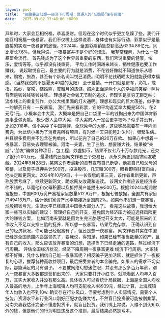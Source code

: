 ```yaml
---
layout: post
title:  "拒绝暴富幻想——经济下行周期，普通人的“反脆弱”生存指南"
date:   2025-09-02 13:48:00 +0800
---
```

拜年时，大家会互相祝福，恭喜发财。但现在这个时代似乎更加急躁了些，我们开始互相祝福一夜暴富。我们不仅嘴上这样说着，身体也有实际行动，彩票似乎是最直接的实现一夜暴富的途径，2024年，全国彩票销售总额高达6234.86亿元，同比增长7.6%。但我得说，一夜暴富并不是个好的想法。
我非常理解，为什么一夜暴富会流行。
首先钱成为了这个世界最重要的东西，我们常说重要的健康，快乐，爱情等等，似乎都没有钱重要。
平均工作时间越来越长，牺牲健康也要工作赚钱。
说起取悦自己，最主要的行为就是消费，不花钱好像就不知道快乐从哪来，购物，旅游，甚至有个新名词叫悦己消费。明明不花钱晒晒太阳就能获得幸福感。（当然我说的不是夏天40度的太阳）
至于爱情。一开口就是房车，彩礼，戒指，婚纱，宴席，结婚照，度蜜月的旅游。照片正面是两个人的幸福的笑容，照片背面是钱钱钱钱钱钱钱。
理想是对金钱无节制的追求，但现实是贫穷无聊乏味：流水线上的重复劳作，办公大楼里面的灯火通明。理想和现实的巨大落差，似乎唯一的解药只有：一夜暴富。
我们先来看彩票，它的平均返奖率大概是50%，花2元亏1元。小概率会中大奖，大概率是把自己口袋里一半的钱掏出来为中国体育彩票事业做贡献。
极少数人会中大奖，中大奖的人一定会更幸福吗？似乎并没有，比如2018年，信小呆中了中国锦鲤，全球免单的大奖，这些奖品需要在一年内消费完，为此信小呆为了消费完所有项目，有时候一天只能睡2-3小时，频繁生病。并且很多费用并不包含在免单内，所以花完了自己的20万存款。
如果心中想着一夜暴富，容易失去理智被骗。河南一夫妻，生了三胎，想要赚大钱。结果被“亲戚”，”朋友“骗做各种项目，包工程，炒虚拟币，结果不仅七八十万存款花光，还欠了银行200万元。
最滑稽的还是网文作者三个交易日，从永久断更到跪求网友收藏。2024年9月28日，某网文作者最新的章节宣布自己断更，他拿自己和父母的积蓄，以及房子抵押共计500万，投进股市，几天赚300万。眼看即将财富自由，他决定断更网文。2024年10月9日，十一长假后的第三天，该作者重新更新，声称股票亏麻了，继续更新网文，跪求网友收藏和追读。
该网文作者应该是经济条件不错的，毕竟他和父母积蓄以及抵押房产能攒出来500万。根据2024年胡润财富报告，中国600万资产富裕家庭数量512.8万户，根据七普数据，全国共有家庭户49416万户。估计他们家资产水平能接近全国前2%。如果他不幻想一夜暴富，炒股把钱亏光，生活水平已经超过中国绝大部分人了。
看完这些故事，我想给大家一些可以实操的建议：
管理好自己的开支，避免因为经济压力被迫选择风险更大的赚钱方案。
比如河南夫妻就是因为生完三胎感觉开支太大，可能是原来的工作收入不足以支撑三胎的抚养，所以想一夜暴富，结果亏完存款。
正确认识到自己的经济状况，你可能已经很富有了，但还是想一夜暴富。
网文作者其实在中国已经是全国范围内遥遥领先了，要我说，得知足，如果已经有相当数量的资产，且有自己的收入，那么应该放弃暴富的幻想，选择当下已经走通的道路，熬过经济下行周期。
评估全国经济状况，经济下降周期一夜暴富更难
经济下行周期，大家钱都不好赚，凭什么相信自己能一夜暴富呢？相反骗子更加活跃，就是抓住了一夜报复的心理，推荐各种高收益项目，最后把受害者的本金骗完。如果人的需求不切实际，那能满足的只有骗子。
不要被网络幻想迷住眼，并没有那么多百万年薪，别人一夜暴富大多数都是营销出来的。
大家只要打开小红书，就能看到人均年入百万，其实大家收入并没有那么高。具体收入可以看统计局数据，上海是全国人均收入最高的地方，上半年上海城镇人均可支配收入48939元，经过计算，上海城镇年人均收入也不到10w.
确实存在行业风口，但要考虑到个人实际情况，需要个人技能，资源水平和行业风口刚好匹配才能赚大钱，不然盲目投资很可能被割韭菜。河南夫妻我估计完全不懂虚拟货币，就盲目投资。我们嘴上常说，人赚不到认知以外的钱，但是他们的行为明显违反这个准则，最后结果必然是亏本。
